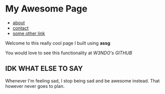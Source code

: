 # My Awesome Page

- [about](about.url)
- [contact](contact.url)
- [some other link](some_other.url)

Welcome to this really cool page I built using **assg**

You would love to see this functionality at *W3NDO's GITHUB*

## IDK WHAT ELSE TO SAY

Whenever I'm feeling sad, I stop being sad and be awesome instead. That however never goes to plan. 
